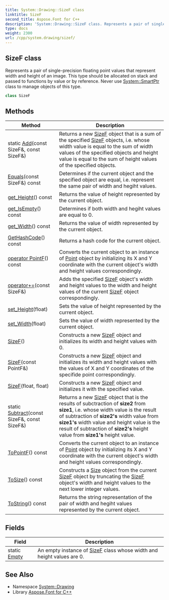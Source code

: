 ```yaml
---
title: System::Drawing::SizeF class
linktitle: SizeF
second_title: Aspose.Font for C++
description: 'System::Drawing::SizeF class. Represents a pair of single-precision floating point values that represent width and height of an image. This type should be allocated on stack and passed to functions by value or by reference. Never use System::SmartPtr class to manage objects of this type in C++.'
type: docs
weight: 2300
url: /cpp/system.drawing/sizef/
---
```

## SizeF class


Represents a pair of single-precision floating point values that represent width and height of an image. This type should be allocated on stack and passed to functions by value or by reference. Never use [System::SmartPtr](../../system/smartptr/) class to manage objects of this type.

```cpp
class SizeF
```

## Methods

| Method | Description |
| --- | --- |
| static [Add](./add/)(const SizeF\&, const SizeF\&) | Returns a new [SizeF](./) object that is a sum of the specified [SizeF](./) objects, i.e. whose width value is equal to the sum of width values of the specified objects and height value is equal to the sum of height values of the specified objects. |
| [Equals](./equals/)(const SizeF\&) const | Determines if the current object and the specified object are equal, i.e. represent the same pair of width and hegiht values. |
| [get_Height](./get_height/)() const | Returns the value of height represented by the current object. |
| [get_IsEmpty](./get_isempty/)() const | Determines if both width and hegiht values are equal to 0. |
| [get_Width](./get_width/)() const | Returns the value of width represented by the current object. |
| [GetHashCode](./gethashcode/)() const | Returns a hash code for the current object. |
| [operator PointF](./operatorpointf/)() const | Converts the current object to an instance of [Point](../point/) object by initializing its X and Y coordinate with the current object's width and height values correspondingly. |
| [operator+=](./operator+=/)(const SizeF\&) | Adds the specified [SizeF](./) object's width and height values to the width and height values of the current [SizeF](./) object correspondingly. |
| [set_Height](./set_height/)(float) | Sets the value of height represented by the current object. |
| [set_Width](./set_width/)(float) | Sets the value of width represented by the current object. |
| [SizeF](./sizef/)() | Constructs a new [SizeF](./) object and initializes its width and height values with 0. |
| [SizeF](./sizef/)(const PointF\&) | Constructs a new [SizeF](./) object and initializes its width and height values with the values of X and Y coordinates of the specifide point correspondingly. |
| [SizeF](./sizef/)(float, float) | Constructs a new [SizeF](./) object and initializes it with the specified value. |
| static [Subtract](./subtract/)(const SizeF\&, const SizeF\&) | Returns a new [SizeF](./) object that is the results of subctraction of **size2** from **size1**, i.e. whose width value is the result of subtraction of **size2's** width value from **size1's** width value and height value is the result of subtraction of **size2's** height value from **size1's** height value. |
| [ToPointF](./topointf/)() const | Converts the current object to an instance of [Point](../point/) object by initializing its X and Y coordinate with the current object's width and height values correspondingly. |
| [ToSize](./tosize/)() const | Constructs a [Size](../size/) object from the current [SizeF](./) object by truncating the [SizeF](./) object's width and height values to the next lower integer values. |
| [ToString](./tostring/)() const | Returns the string representation of the pair of width and hegiht values represented by the current object. |
## Fields

| Field | Description |
| --- | --- |
| static [Empty](./empty/) | An empty instance of [SizeF](./) class whose width and height values are 0. |
## See Also

* Namespace [System::Drawing](../)
* Library [Aspose.Font for C++](../../)
